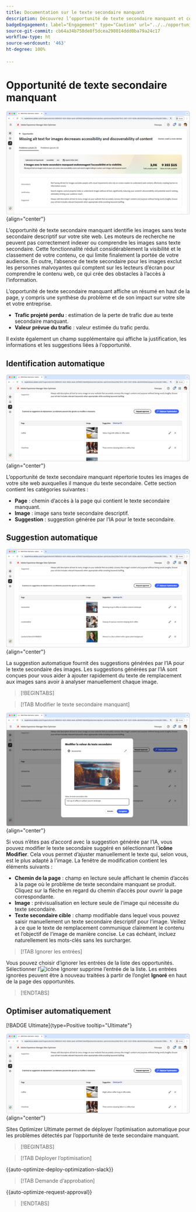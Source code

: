 ```yaml
---
title: Documentation sur le texte secondaire manquant
description: Découvrez l’opportunité de texte secondaire manquant et comment l’utiliser pour améliorer l’engagement sur votre site web.
badgeEngagement: label="Engagement" type="Caution" url="../../opportunity-types/engagement.md" tooltip="Engagement"
source-git-commit: cb64a34b758de8f5dcea298014ddd0ba79a24c17
workflow-type: ht
source-wordcount: '463'
ht-degree: 100%

---
```



# Opportunité de texte secondaire manquant

![Opportunité de texte secondaire manquant](./assets/missing-alt-text/hero.png){align="center"}

L’opportunité de texte secondaire manquant identifie les images sans texte secondaire descriptif sur votre site web. Les moteurs de recherche ne peuvent pas correctement indexer ou comprendre les images sans texte secondaire. Cette fonctionnalité réduit considérablement la visibilité et le classement de votre contenu, ce qui limite finalement la portée de votre audience. En outre, l’absence de texte secondaire pour les images exclut les personnes malvoyantes qui comptent sur les lecteurs d’écran pour comprendre le contenu web, ce qui crée des obstacles à l’accès à l’information.

L’opportunité de texte secondaire manquant affiche un résumé en haut de la page, y compris une synthèse du problème et de son impact sur votre site et votre entreprise.

* **Trafic projeté perdu** : estimation de la perte de trafic due au texte secondaire manquant.
* **Valeur prévue du trafic** : valeur estimée du trafic perdu.

Il existe également un champ supplémentaire qui affiche la justification, les informations et les suggestions liées à l’opportunité.

## Identification automatique

![Identification automatique du texte secondaire manquant](./assets/missing-alt-text/auto-identify.png){align="center"}

L’opportunité de texte secondaire manquant répertorie toutes les images de votre site web auxquelles il manque du texte secondaire. Cette section contient les catégories suivantes :

* **Page** : chemin d’accès à la page qui contient le texte secondaire manquant.
* **Image** : image sans texte secondaire descriptif.
* **Suggestion** : suggestion générée par l’IA pour le texte secondaire.

## Suggestion automatique

![Suggestion automatique du texte secondaire manquant](./assets/missing-alt-text/auto-suggest.png){align="center"}

La suggestion automatique fournit des suggestions générées par l’IA pour le texte secondaire des images. Les suggestions générées par l’IA sont conçues pour vous aider à ajouter rapidement du texte de remplacement aux images sans avoir à analyser manuellement chaque image.

>[!BEGINTABS]

>[!TAB Modifier le texte secondaire manquant]

![Modifier le texte secondaire manquant](./assets/missing-alt-text/edit-alt-text-value.png){align="center"}

Si vous n’êtes pas d’accord avec la suggestion générée par l’IA, vous pouvez modifier le texte secondaire suggéré en sélectionnant l’**icône Modifier**. Cela vous permet d’ajuster manuellement le texte qui, selon vous, est le plus adapté à l’image. La fenêtre de modification contient les éléments suivants :

* **Chemin de la page** : champ en lecture seule affichant le chemin d’accès à la page où le problème de texte secondaire manquant se produit. Cliquez sur la flèche en regard du chemin d’accès pour ouvrir la page correspondante.
* **Image** : prévisualisation en lecture seule de l’image qui nécessite du texte secondaire.
* **Texte secondaire cible** : champ modifiable dans lequel vous pouvez saisir manuellement un texte secondaire descriptif pour l’image. Veillez à ce que le texte de remplacement communique clairement le contenu et l’objectif de l’image de manière concise. Le cas échéant, incluez naturellement les mots-clés sans les surcharger.

>[!TAB Ignorer les entrées]

Vous pouvez choisir d’ignorer les entrées de la liste des opportunités. Sélectionner l’![icône Ignorer](https://spectrum.adobe.com/static/icons/ui_18/CrossSize500.svg) supprime l’entrée de la liste. Les entrées ignorées peuvent être à nouveau traitées à partir de l’onglet **Ignoré** en haut de la page des opportunités.

>[!ENDTABS]

## Optimiser automatiquement

[!BADGE Ultimate]{type=Positive tooltip="Ultimate"}

![Optimisation automatique du texte secondaire manquant](./assets/missing-alt-text/auto-optimize.png){align="center"}

Sites Optimizer Ultimate permet de déployer l’optimisation automatique pour les problèmes détectés par l’opportunité de texte secondaire manquant. <!--- TBD-need more in-depth and opportunity specific information here. What does the auto-optimization do?-->

>[!BEGINTABS]

>[!TAB Déployer l’optimisation]

{{auto-optimize-deploy-optimization-slack}}

>[!TAB Demande d’approbation]

{{auto-optimize-request-approval}}

>[!ENDTABS]

